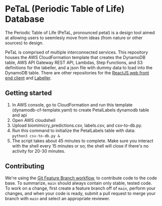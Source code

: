 # PeTaL (Periodic Table of Life) Database

The Periodic Table of Life (PeTaL, pronounced petal) is a design tool aimed at allowing users to seemlesly move from ideas (from nature or other sources) to design.

PeTaL is comprised of multiple interconnected services. This repository houses the AWS CloudFormation template that creates the DynamoDB table, AWS API Gateway REST API, Lambdas, Step Functions, and S3 definitions for the labeller, and a json file with dummy data to load into the DynamoDB table. There are other repositories for the [ReactJS web front end client](https://github.com/nasa/PeTaL) and [Labeller](https://github.com/nasa/petal-labeller).

## Getting started

1. In AWS console, go to CloudFormation and run this template (dynamodb-cf-template.yaml) to create PetalLabels dynamodb table and api
1. Open AWS cloudshell
1. Upload biomimicry_predictions.csv, labels.csv, and csv-to-db.py.
1. Run this command to initialize the PetalLabels table with data:    
`python3 csv-to-db.py &`
1. The script takes about 45 minutes to complete. Make sure you interact with the shell every 15 minutes or so; the shell will close if there's no activity for 20-30 minutes.

## Contributing

We're using the [Git Feature Branch workflow](https://www.atlassian.com/git/tutorials/comparing-workflows/feature-branch-workflow), to contribute code to the code base. To summarize, `main` should always contain only stable, tested code. To work on a change, first create a feature branch off of `main`, perform your changes, and when your code is ready, submit a pull request to merge your branch with `main` and select an appropriate reviewer. 
